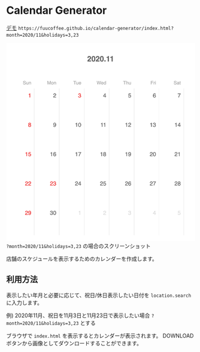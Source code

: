 # Calendar Generator

[デモ](https://fuucoffee.github.io/calendar-generator/index.html?month=2021-02&holidays=11,23)
`https://fuucoffee.github.io/calendar-generator/index.html?month=2020/11&holidays=3,23`

![screenshot of calendar generator](./docs/images/202011.png)
`?month=2020/11&holidays=3,23` の場合のスクリーンショット

店舗のスケジュールを表示するためのカレンダーを作成します。

## 利用方法

表示したい年月と必要に応じて、祝日/休日表示したい日付を `location.search` に入力します。

例) 2020年11月、祝日を11月3日と11月23日で表示したい場合 `?month=2020/11&holidays=3,23` とする

ブラウザで `index.html` を表示するとカレンダーが表示されます。
DOWNLOADボタンから画像としてダウンロードすることができます。
